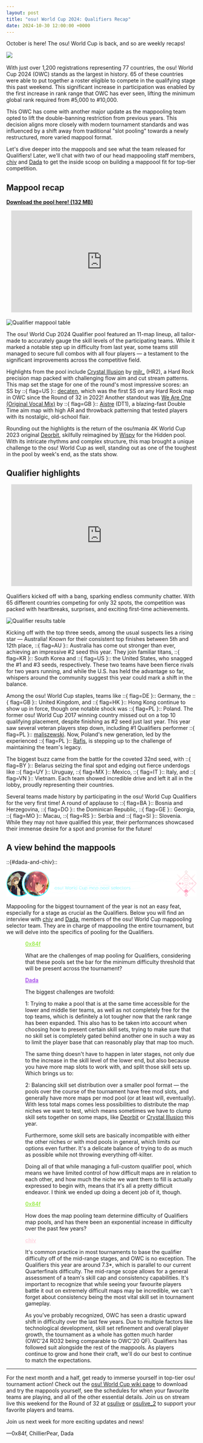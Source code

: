 ```yaml
---
layout: post
title: "osu! World Cup 2024: Qualifiers Recap"
date: 2024-10-30 12:00:00 +0000
---
```


October is here! The osu! World Cup is back, and so are weekly recaps!

![](/wiki/Tournaments/OWC/2024/img/owc2024-banner.jpg)

With just over 1,200 registrations representing 77 countries, the osu! World Cup 2024 (OWC) stands as the largest in history. 65 of these countries were able to put together a roster eligible to compete in the qualifying stage this past weekend. This significant increase in participation was enabled by the first increase in rank range that OWC has ever seen, lifting the minimum global rank required from #5,000 to #10,000.

This OWC has come with another major update as the mappooling team opted to lift the double-banning restriction from previous years. This decision aligns more closely with modern tournament standards and was influenced by a shift away from traditional "slot pooling" towards a newly restructured, more varied mappool format.

Let's dive deeper into the mappools and see what the team released for Qualifiers! Later, we'll chat with two of our head mappooling staff members, [chiv](https://osu.ppy.sh/users/6701656) and [Dada](https://osu.ppy.sh/users/9119507) to get the inside scoop on building a mappoool fit for top-tier competition.

## Mappool recap

[**Download the pool here! (132 MB)**](https://osu.ppy.sh/beatmaps/packs/P263)

<div align="center" class="osu-md__paragraph">
    <iframe width="95%" style="aspect-ratio: 16 / 9;" src="https://player.twitch.tv/?video=2281065609&parent=osu.ppy.sh&autoplay=false" frameborder="0" allowfullscreen="true" scrolling="no"></iframe>
</div>

![Qualifier mappool table](/wiki/shared/news/2024-10-30-osu-world-cup-2024-qualifiers-recap/mappool.jpg)

The osu! World Cup 2024 Qualifier pool featured an 11-map lineup, all tailor-made to accurately gauge the skill levels of the participating teams. While it marked a notable step up in difficulty from last year, some teams still managed to secure full combos with all four players — a testament to the significant improvements across the competitive field.

Highlights from the pool include [Crystal Illusion](https://osu.ppy.sh/beatmapsets/2267934#osu/4829693) by [milr_](https://osu.ppy.sh/users/4485933) (HR2), a Hard Rock precision map packed with challenging flow aim and cut stream patterns. This map set the stage for one of the round's most impressive scores: an SS by ::{ flag=US }:: [decaten](https://osu.ppy.sh/users/5645231), which was the first SS on any Hard Rock map in OWC since the Round of 32 in 2022! Another standout was [We Are One (Original Vocal Mix)](https://osu.ppy.sh/beatmapsets/2267993#osu/4829833) by ::{ flag=GB }:: [Aistre](https://osu.ppy.sh/users/4879380) (DT1), a blazing-fast Double Time aim map with high AR and throwback patterning that tested players with its nostalgic, old-school flair.

Rounding out the highlights is the return of the osu!mania 4K World Cup 2023 original [Deorbit](https://osu.ppy.sh/beatmapsets/2268007#osu/4829864), skilfully reimagined by [Wispy](https://osu.ppy.sh/users/11106929) for the Hidden pool. With its intricate rhythms and complex structure, this map brought a unique challenge to the osu! World Cup as well, standing out as one of the toughest in the pool by week's end, as the stats show.

## Qualifier highlights

<div align="center" class="osu-md__paragraph">
    <iframe width="95%" style="aspect-ratio: 16 / 9;" src="https://player.twitch.tv/?video=2287184079&parent=osu.ppy.sh&autoplay=false" frameborder="0" allowfullscreen="true" scrolling="no"></iframe>
</div>

Qualifiers kicked off with a bang, sparking endless community chatter. With 65 different countries competing for only 32 spots, the competition was packed with heartbreaks, surprises, and exciting first-time achievements.

![Qualifier results table](/wiki/shared/news/2024-10-30-osu-world-cup-2024-qualifiers-recap/results.jpg)

Kicking off with the top three seeds, among the usual suspects lies a rising star — Australia! Known for their consistent top finishes between 5th and 12th place, ::{ flag=AU }:: Australia has come out stronger than ever, achieving an impressive #2 seed this year. They join familiar titans, ::{ flag=KR }:: South Korea and ::{ flag=US }:: the United States, who snagged the #1 and #3 seeds, respectively. These two teams have been fierce rivals for two years running, and while the U.S. has held the advantage so far, whispers around the community suggest this year could mark a shift in the balance.

Among the osu! World Cup staples, teams like ::{ flag=DE }:: Germany, the ::{ flag=GB }:: United Kingdom, and ::{ flag=HK }:: Hong Kong continue to show up in force, though one notable shock was ::{ flag=PL }:: Poland. The former osu! World Cup 2017 winning country missed out on a top 10 qualifying placement, despite finishing as #2 seed just last year. This year saw several veteran players step down, including #1 Qualifiers performer ::{ flag=PL }:: [maliszewski](https://osu.ppy.sh/users/12408961). Now, Poland's new generation, led by the experienced ::{ flag=PL }:: [Rafis](https://osu.ppy.sh/users/2558286), is stepping up to the challenge of maintaining the team's legacy.

The biggest buzz came from the battle for the coveted 32nd seed, with ::{ flag=BY }:: Belarus seizing the final spot and edging out fierce underdogs like ::{ flag=UY }:: Uruguay, ::{ flag=MX }:: Mexico, ::{ flag=IT }:: Italy, and ::{ flag=VN }:: Vietnam. Each team showed incredible drive and left it all in the lobby, proudly representing their countries.

Several teams made history by participating in the osu! World Cup Qualifiers for the very first time! A round of applause to ::{ flag=BA }:: Bosnia and Herzegovina, ::{ flag=DO }:: the Dominican Republic, ::{ flag=GE }:: Georgia, ::{ flag=MO }:: Macau, ::{ flag=RS }:: Serbia and ::{ flag=SI }:: Slovenia. While they may not have qualified this year, their performances showcased their immense desire for a spot and promise for the future!

## A view behind the mappools

<style>
    .news-chat-quote__avatar {
        float: left;
        width: 40px;
        height: 40px;
        border-radius: 50%;
        margin-left: -50px;
    }

    .news-chat-quote__text-container {
        margin-left: 50px;
    }

    .news-chat-quote__username {
        font-weight: 600;
        margin-bottom: 2px;
    }

    .news-chat-quote__colour-lvd {
        color: #FFD1DC;
    }

    .news-chat-quote__colour-gmt {
        color: #99EB47;
    }

    .news-chat-quote__colour-nat {
        color: #fa3703;
    }

    .news-chat-quote__colour-bn {
        color: #A347EB;
    }

    .news-chat-quote__colour-no-group {
        color: #FFFFFF;
    }

    .news-chat-quote__colour-fa {
        color: #00FFFF;
    }
</style>

::{#dada-and-chiv}::

![](/wiki/shared/news/2024-10-30-osu-world-cup-2024-qualifiers-recap/chiv-and-dada.png)

Mappooling for the biggest tournament of the year is not an easy feat, especially for a stage as crucial as the Qualifiers. Below you will find an interview with [chiv](https://osu.ppy.sh/users/6701656) and [Dada](https://osu.ppy.sh/users/9119507), members of the osu! World Cup mappooling selector team. They are in charge of mappooling the entire tournament, but we will delve into the specifics of pooling for the Qualifiers.

<div class="news-chat-quote__text-container">

<a class="avatar news-chat-quote__avatar" href="https://osu.ppy.sh/users/7944724" style="background-image: url('/wiki/shared/avatars/0x84f.jpg')"></a>

<p class="news-chat-quote__username"><a class="news-chat-quote__colour-gmt" href="https://osu.ppy.sh/users/7944724">0x84f</a></p>

What are the challenges of map pooling for Qualifiers, considering that these pools set the bar for the minimum difficulty threshold that will be present across the tournament?

<a class="avatar news-chat-quote__avatar" href="https://osu.ppy.sh/users/9119507" style="background-image: url('/wiki/shared/avatars/dada.jpg')"></a>

<p class="news-chat-quote__username"><a class="news-chat-quote__colour-bn" href="https://osu.ppy.sh/users/9119507">Dada</a></p>

The biggest challenges are twofold:

1: Trying to make a pool that is at the same time accessible for the lower and middle tier teams, as well as not completely free for the top teams, which is definitely a lot tougher now that the rank range has been expanded. This also has to be taken into account when choosing how to present certain skill sets, trying to make sure that no skill set is completely gated behind another one in such a way as to limit the player base that can reasonably play that map too much.

The same thing doesn't have to happen in later stages, not only due to the increase in the skill level of the lower end, but also because you have more map slots to work with, and split those skill sets up. Which brings us to:

2: Balancing skill set distribution over a smaller pool format — the pools over the course of the tournament have free mod slots, and generally have more maps per mod pool (or at least will, eventually). With less total maps comes less possibilities to distribute the map niches we want to test, which means sometimes we have to clump skill sets together on some maps, like [Deorbit](https://osu.ppy.sh/beatmapsets/2268007#osu/4829864) or [Crystal Illusion](https://osu.ppy.sh/beatmapsets/2267934#osu/4829693) this year.

Furthermore, some skill sets are basically incompatible with either the other niches or with mod pools in general, which limits our options even further. It's a delicate balance of trying to do as much as possible while not throwing everything off-kilter.

Doing all of that while managing a full-custom qualifier pool, which means we have limited control of how difficult maps are in relation to each other, and how much the niche we want them to fill is actually expressed to begin with, means that it's all a pretty difficult endeavor. I think we ended up doing a decent job of it, though.

<a class="avatar news-chat-quote__avatar" href="https://osu.ppy.sh/users/7944724" style="background-image: url('/wiki/shared/avatars/0x84f.jpg')"></a>

<p class="news-chat-quote__username"><a class="news-chat-quote__colour-gmt" href="https://osu.ppy.sh/users/7944724">0x84f</a></p>

How does the map pooling team determine difficulty of Qualifiers map pools, and has there been an exponential increase in difficulty over the past few years?

<a class="avatar news-chat-quote__avatar" href="https://osu.ppy.sh/users/6701656" style="background-image: url('/wiki/shared/avatars/chiv.jpg')"></a>

<p class="news-chat-quote__username"><a class="news-chat-quote__colour-lvd" href="https://osu.ppy.sh/users/6701656">chiv</a></p>

It's common practice in most tournaments to base the qualifier difficulty off of the mid-range stages, and OWC is no exception. The Qualifiers this year are around 7.3*, which is parallel to our current Quarterfinals difficulty. The mid-range scope allows for a general assessment of a team's skill cap and consistency capabilities. It's important to recognize that while seeing your favourite players battle it out on extremely difficult maps may be incredible, we can't forget about consistency being the most vital skill set in tournament gameplay.

As you've probably recognized, OWC has seen a drastic upward shift in difficulty over the last few years. Due to multiple factors like technological development, skill set refinement and overall player growth, the tournament as a whole has gotten much harder (OWC'24 RO32 being comparable to OWC'20 QF). Qualifiers has followed suit alongside the rest of the mappools. As players continue to grow and hone their craft, we'll do our best to continue to match the expectations.

</div>

---

For the next month and a half, get ready to immerse yourself in top-tier osu! tournament action! Check out the [osu! World Cup wiki page](/wiki/Tournaments/OWC/2024) to download and try the mappools yourself, see the schedules for when your favourite teams are playing, and all of the other essential details. Join us on stream live this weekend for the Round of 32 at [osulive](https://www.twitch.tv/osulive) or [osulive_2](https://www.twitch.tv/osulive_2) to support your favorite players and teams.

Join us next week for more exciting updates and news!

—0x84f, ChillierPear, Dada

